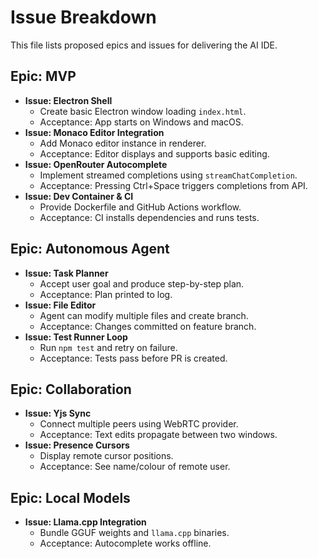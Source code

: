 # Issue Breakdown

This file lists proposed epics and issues for delivering the AI IDE.

## Epic: MVP
- **Issue: Electron Shell**
  - Create basic Electron window loading `index.html`.
  - Acceptance: App starts on Windows and macOS.
- **Issue: Monaco Editor Integration**
  - Add Monaco editor instance in renderer.
  - Acceptance: Editor displays and supports basic editing.
- **Issue: OpenRouter Autocomplete**
  - Implement streamed completions using `streamChatCompletion`.
  - Acceptance: Pressing Ctrl+Space triggers completions from API.
- **Issue: Dev Container & CI**
  - Provide Dockerfile and GitHub Actions workflow.
  - Acceptance: CI installs dependencies and runs tests.

## Epic: Autonomous Agent
- **Issue: Task Planner**
  - Accept user goal and produce step-by-step plan.
  - Acceptance: Plan printed to log.
- **Issue: File Editor**
  - Agent can modify multiple files and create branch.
  - Acceptance: Changes committed on feature branch.
- **Issue: Test Runner Loop**
  - Run `npm test` and retry on failure.
  - Acceptance: Tests pass before PR is created.

## Epic: Collaboration
- **Issue: Yjs Sync**
  - Connect multiple peers using WebRTC provider.
  - Acceptance: Text edits propagate between two windows.
- **Issue: Presence Cursors**
  - Display remote cursor positions.
  - Acceptance: See name/colour of remote user.

## Epic: Local Models
- **Issue: Llama.cpp Integration**
  - Bundle GGUF weights and `llama.cpp` binaries.
  - Acceptance: Autocomplete works offline.

